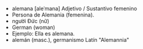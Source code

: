 
- alemana	[aleˈmana]	Adjetivo / Sustantivo femenino  
- Persona de Alemania (femenina).
- người Đức (nữ)
- German (woman)
- Ejemplo: Ella es alemana.
- alemán (masc.), germanismo	Latín "Alemannia"